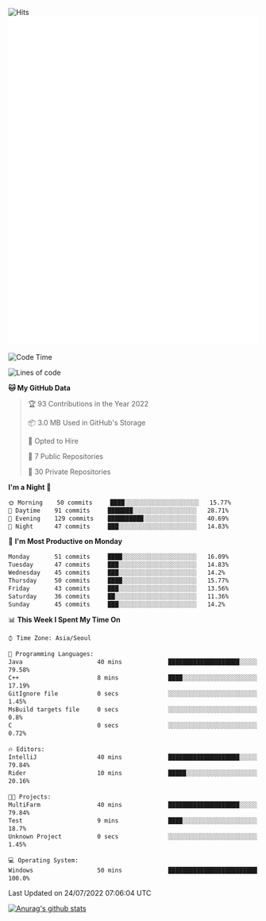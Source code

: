 ![Hits](https://hits.seeyoufarm.com/api/count/incr/badge.svg?url=https%3A%2F%2Fgithub.com%2Fkokose1234&count_bg=%2379C83D&title_bg=%23555555&icon=apple.svg&icon_color=%23E7E7E7&title=hits&edge_flat=false)
<br/>
![Metrics](https://github.com/kokose1234/kokose1234/blob/main/github-metrics.svg)

<!--START_SECTION:waka-->
![Code Time](http://img.shields.io/badge/Code%20Time-655%20hrs%2041%20mins-blue)

![Lines of code](https://img.shields.io/badge/From%20Hello%20World%20I%27ve%20Written-942%20Thousand%20lines%20of%20code-blue)

**🐱 My GitHub Data** 

> 🏆 93 Contributions in the Year 2022
 > 
> 📦 3.0 MB Used in GitHub's Storage 
 > 
> 💼 Opted to Hire
 > 
> 📜 7 Public Repositories 
 > 
> 🔑 30 Private Repositories  
 > 
**I'm a Night 🦉** 

```text
🌞 Morning    50 commits     ████░░░░░░░░░░░░░░░░░░░░░   15.77% 
🌆 Daytime    91 commits     ███████░░░░░░░░░░░░░░░░░░   28.71% 
🌃 Evening    129 commits    ██████████░░░░░░░░░░░░░░░   40.69% 
🌙 Night      47 commits     ███░░░░░░░░░░░░░░░░░░░░░░   14.83%

```
📅 **I'm Most Productive on Monday** 

```text
Monday       51 commits     ████░░░░░░░░░░░░░░░░░░░░░   16.09% 
Tuesday      47 commits     ███░░░░░░░░░░░░░░░░░░░░░░   14.83% 
Wednesday    45 commits     ███░░░░░░░░░░░░░░░░░░░░░░   14.2% 
Thursday     50 commits     ████░░░░░░░░░░░░░░░░░░░░░   15.77% 
Friday       43 commits     ███░░░░░░░░░░░░░░░░░░░░░░   13.56% 
Saturday     36 commits     ██░░░░░░░░░░░░░░░░░░░░░░░   11.36% 
Sunday       45 commits     ███░░░░░░░░░░░░░░░░░░░░░░   14.2%

```


📊 **This Week I Spent My Time On** 

```text
⌚︎ Time Zone: Asia/Seoul

💬 Programming Languages: 
Java                     40 mins             ████████████████████░░░░░   79.58% 
C++                      8 mins              ████░░░░░░░░░░░░░░░░░░░░░   17.19% 
GitIgnore file           0 secs              ░░░░░░░░░░░░░░░░░░░░░░░░░   1.45% 
MsBuild targets file     0 secs              ░░░░░░░░░░░░░░░░░░░░░░░░░   0.8% 
C                        0 secs              ░░░░░░░░░░░░░░░░░░░░░░░░░   0.72%

🔥 Editors: 
IntelliJ                 40 mins             ████████████████████░░░░░   79.84% 
Rider                    10 mins             █████░░░░░░░░░░░░░░░░░░░░   20.16%

🐱‍💻 Projects: 
MultiFarm                40 mins             ████████████████████░░░░░   79.84% 
Test                     9 mins              ████░░░░░░░░░░░░░░░░░░░░░   18.7% 
Unknown Project          0 secs              ░░░░░░░░░░░░░░░░░░░░░░░░░   1.45%

💻 Operating System: 
Windows                  50 mins             █████████████████████████   100.0%

```


 Last Updated on 24/07/2022 07:06:04 UTC
<!--END_SECTION:waka-->

[![Anurag's github stats](https://github-readme-stats.vercel.app/api?username=kokose1234&theme=dracula)](https://github.com/anuraghazra/github-readme-stats)



	
